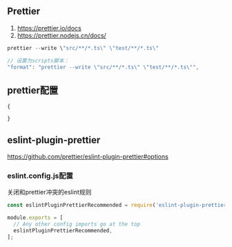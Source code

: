 ## Prettier

1. https://prettier.io/docs
2. https://prettier.nodejs.cn/docs/

```js
prettier --write \"src/**/*.ts\" \"test/**/*.ts\"

// 设置为scripts脚本：
"format": "prettier --write \"src/**/*.ts\" \"test/**/*.ts\"",
```

## prettier配置

```
{

}
```



## eslint-plugin-prettier

https://github.com/prettier/eslint-plugin-prettier#options

### eslint.config.js配置

关闭和prettier冲突的eslint规则

```js
const eslintPluginPrettierRecommended = require('eslint-plugin-prettier/recommended');

module.exports = [
  // Any other config imports go at the top
  eslintPluginPrettierRecommended,
];
```

